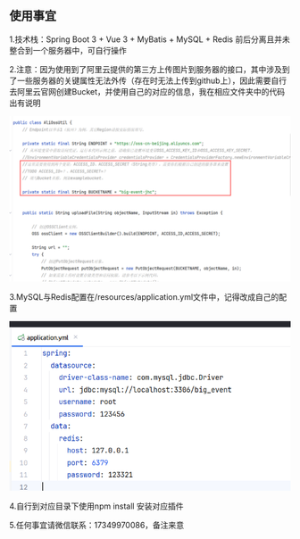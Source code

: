 ## 使用事宜

1.技术栈：Spring Boot 3 + Vue 3 + MyBatis + MySQL + Redis 前后分离且并未整合到一个服务器中，可自行操作

2.注意：因为使用到了阿里云提供的第三方上传图片到服务器的接口，其中涉及到了一些服务器的关键属性无法外传（存在时无法上传到github上），因此需要自行去阿里云官网创建Bucket，并使用自己的对应的信息，我在相应文件夹中的代码出有说明

![image](https://github.com/JhcZ/big-event/blob/master/image-20240410122412509.png)


3.MySQL与Redis配置在/resources/application.yml文件中，记得改成自己的配置

![image](https://github.com/JhcZ/big-event/blob/master/image-20240410122455337.png)



4.自行到对应目录下使用npm install 安装对应插件

5.任何事宜请微信联系：17349970086，备注来意
